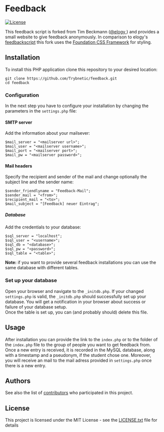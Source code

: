 # Feedback

[![License](https://img.shields.io/github/license/Trybnetic/feedback.svg)](https://github.com/Trybnetic/feedback/blob/master/LICENSE.txt)  

This feedback script is forked from Tim Beckmann ([@elogy ](https://github.com/elogy/)) and provides a small website to give feedback anonymously. In comparison to elogy's [feedbackscript](https://github.com/elogy/feedbackscript) this fork uses the [Foundation CSS Framework](https://foundation.zurb.com/) for styling.

## Installation
To install this PHP application clone this repository to your desired location:

```
git clone https://github.com/Trybnetic/feedback.git
cd feedback  
```

### Configuration
In the next step you have to configure your installation by changing the parameters in the `settings.php` file:

#### SMTP server
Add the information about your mailsever:
```
$mail_server = "<mailserver url>";
$mail_user = "<mailserver username>";
$mail_port = "<mailserver port>";
$mail_pw = "<mailserver password>";
```

#### Mail headers
Specify the recipient and sender of the mail and change optionally the subject line and the sender name:
```
$sender_friendlyname = "Feedback-Mail";
$sender_mail = "<from>";
$recipient_mail = "<to>";
$mail_subject = "[Feedback] neuer Eintrag";
```

##### Database
Add the credentials to your database:
```
$sql_server = "localhost";
$sql_user = "<username>";
$sql_db = "<database>";
$sql_pw = "<password>";
$sql_table = "<table>";
```

**Note:** if you want to provide several feedback installations you can use the same database with different tables.

### Set up your database
Open your browser and navigate to the `_initdb.php`. If your changed `settings.php` is valid, the `_initdb.php` should successfully set up your database. You will get a notification in your browser about success or failure of your database setup.    
Once the table is set up, you can (and probably should) delete this file.

## Usage
After installation you can provide the link to the `index.php` or to the folder of the `index.php` file to the group of people you want to get feedback from.  
Once a new entry is received, it is recorded in the MySQL database, along with a timestamp and a pseudonym, if the student chose one. Moreover, you will receive an mail to the mail adress provided in `settings.php` once there is a new entry.

## Authors
See also the list of [contributors](https://github.com/Trybnetic/feedback/contributors) who participated in this
project.


## License
This project is licensed under the MIT License - see the [LICENSE.txt](https://github.com/Trybnetic/feedback/blob/master/LICENSE.txt) file for details
